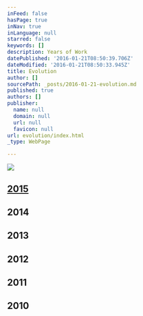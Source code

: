 ```yaml
---
inFeed: false
hasPage: true
inNav: true
inLanguage: null
starred: false
keywords: []
description: Years of Work
datePublished: '2016-01-21T08:50:39.706Z'
dateModified: '2016-01-21T08:50:33.945Z'
title: Evolution
author: []
sourcePath: _posts/2016-01-21-evolution.md
published: true
authors: []
publisher:
  name: null
  domain: null
  url: null
  favicon: null
url: evolution/index.html
_type: WebPage

---
```

![](https://the-grid-user-content.s3-us-west-2.amazonaws.com/8d4f1233-6897-4df8-b65f-fc2b91e522ce.jpg)

## 

## [2015][0]

## 2014

## 2013

## 2012

## 2011

## 2010

[0]: http://thecreationist.us/new-work/